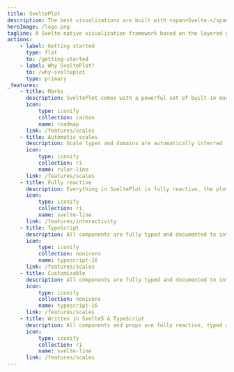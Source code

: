 ```yaml
---
title: SveltePlot
description: The best visualizations are built with <span>Svelte.</span>
heroImage: /logo.png
tagline: A Svelte-native visualization framework based on the layered grammar of graphics principles.
actions:
    - label: Getting started
      type: flat
      to: /getting-started
    - label: Why SveltePlot?
      to: /why-svelteplot
      type: primary
_features:
    - title: Marks
      description: SveltePlot comes with a powerful set of built-in marks for building for your visualizations
      icon:
          type: iconify
          collection: carbon
          name: roadmap
      link: /features/scales
    - title: Automatic scales
      description: Scale types and domains are automatically inferred from your data, unless you customize them
      icon:
          type: iconify
          collection: ri
          name: ruler-line
      link: /features/scales
    - title: Fully reactive
      description: Everything in SveltePlot is fully reactive, the plot just updates when the data or configuration changes
      icon:
          type: iconify
          collection: ri
          name: svelte-line
      link: /features/interactivity
    - title: TypeScript
      description: All components are fully typed and documented to integrate with VSCode
      icon:
          type: iconify
          collection: nonicons
          name: typescript-16
      link: /features/scales
    - title: Customizable
      description: All components are fully typed and documented to integrate with VSCode
      icon:
          type: iconify
          collection: nonicons
          name: typescript-16
      link: /features/scales
    - title: Written in Svelte5 & TypeScript
      description: All components and props are fully reactive, typed and documented!
      icon:
          type: iconify
          collection: ri
          name: svelte-line
      link: /features/scales
---
```


<style lang="scss">
  main {

  }
  article {
   margin-left: auto;
   margin-right: auto;
  }
  :global {
    .intro .gradient-title {
      font-weight: 750;
    }
    .intro .description {
      font-size: 2.8rem!important;
      font-weight: 600!important;
      line-height: 1.1!important;
      text-wrap: balance;
    }
    @media (max-width: 600px) {
      .intro .description {
        font-size: 2rem!important;
      }
    }
    .svp-action--primary span {
      color: white;
    }
    .hero-image img {
      width: 20rem!important;
      max-width: 100%!important;
    }
  }
</style>
